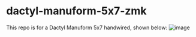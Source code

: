 # dactyl-manuform-5x7-zmk
This repo is for a Dactyl Manuform 5x7 handwired, shown below:
![image](https://user-images.githubusercontent.com/60836253/176845053-7c046684-089b-4b85-a034-ddb2c56812be.png)
